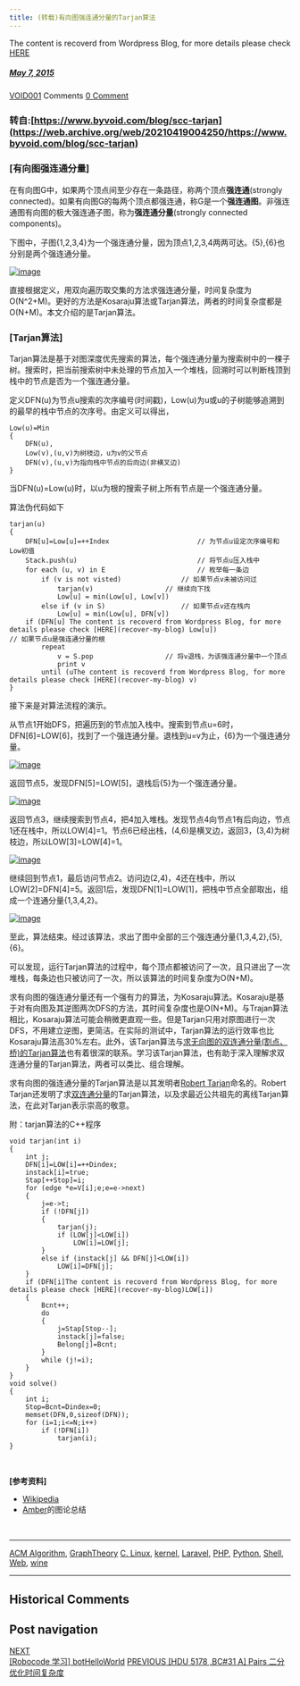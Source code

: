 ```yaml
---
title: (转载)有向图强连通分量的Tarjan算法
---
```

The content is recoverd from Wordpress Blog, for more details please check [HERE](recover-my-blog)



#####  [May 7, 2015](https://web.archive.org/web/20210419004250/https://void-shana.moe/acmalgo/%e8%bd%ac%e8%bd%bd%e6%9c%89%e5%90%91%e5%9b%be%e5%bc%ba%e8%bf%9e%e9%80%9a%e5%88%86%e9%87%8f%e7%9a%84tarjan%e7%ae%97%e6%b3%95.html "8:59 am") 
[VOID001](https://web.archive.org/web/20210419004250/https://void-shana.moe/author/void001 "View all posts by VOID001") Comments  [0 Comment](https://web.archive.org/web/20210419004250/https://void-shana.moe/acmalgo/%e8%bd%ac%e8%bd%bd%e6%9c%89%e5%90%91%e5%9b%be%e5%bc%ba%e8%bf%9e%e9%80%9a%e5%88%86%e9%87%8f%e7%9a%84tarjan%e7%ae%97%e6%b3%95.html#respond)





### 转自:[https://www.byvoid.com/blog/scc-tarjan](https://web.archive.org/web/20210419004250/https://www.byvoid.com/blog/scc-tarjan)


### **[有向图强连通分量]**


在有向图G中，如果两个顶点间至少存在一条路径，称两个顶点**强连通**(strongly connected)。如果有向图G的每两个顶点都强连通，称G是一个**强连通图**。非强连通图有向图的极大强连通子图，称为**强连通分量**(strongly connected components)。


下图中，子图{1,2,3,4}为一个强连通分量，因为顶点1,2,3,4两两可达。{5},{6}也分别是两个强连通分量。


[![image](https://web.archive.org/web/20210419004250im_/https://www.byvoid.com/upload/wp/2009/04/image1.png "image")](https://web.archive.org/web/20210419004250/https://www.byvoid.com/upload/wp/2009/04/image1.png)


直接根据定义，用双向遍历取交集的方法求强连通分量，时间复杂度为O(N^2+M)。更好的方法是Kosaraju算法或Tarjan算法，两者的时间复杂度都是O(N+M)。本文介绍的是Tarjan算法。


### **[Tarjan算法]**


Tarjan算法是基于对图深度优先搜索的算法，每个强连通分量为搜索树中的一棵子树。搜索时，把当前搜索树中未处理的节点加入一个堆栈，回溯时可以判断栈顶到栈中的节点是否为一个强连通分量。


定义DFN(u)为节点u搜索的次序编号(时间戳)，Low(u)为u或u的子树能够追溯到的最早的栈中节点的次序号。由定义可以得出，



```
Low(u)=Min
{
    DFN(u),
    Low(v),(u,v)为树枝边，u为v的父节点
    DFN(v),(u,v)为指向栈中节点的后向边(非横叉边)
}
```

当DFN(u)=Low(u)时，以u为根的搜索子树上所有节点是一个强连通分量。


算法伪代码如下



```
tarjan(u)
{
    DFN[u]=Low[u]=++Index                      // 为节点u设定次序编号和Low初值
    Stack.push(u)                              // 将节点u压入栈中
    for each (u, v) in E                       // 枚举每一条边
        if (v is not visted)               // 如果节点v未被访问过
            tarjan(v)                  // 继续向下找
            Low[u] = min(Low[u], Low[v])
        else if (v in S)                   // 如果节点v还在栈内
            Low[u] = min(Low[u], DFN[v])
    if (DFN[u] The content is recoverd from Wordpress Blog, for more details please check [HERE](recover-my-blog) Low[u])                      // 如果节点u是强连通分量的根
        repeat
            v = S.pop                  // 将v退栈，为该强连通分量中一个顶点
            print v
        until (uThe content is recoverd from Wordpress Blog, for more details please check [HERE](recover-my-blog) v)
}
```

接下来是对算法流程的演示。


从节点1开始DFS，把遍历到的节点加入栈中。搜索到节点u=6时，DFN[6]=LOW[6]，找到了一个强连通分量。退栈到u=v为止，{6}为一个强连通分量。


[![image](https://web.archive.org/web/20210419004250im_/https://www.byvoid.com/upload/wp/2009/04/image2.png "image")](https://web.archive.org/web/20210419004250/https://www.byvoid.com/upload/wp/2009/04/image2.png)


返回节点5，发现DFN[5]=LOW[5]，退栈后{5}为一个强连通分量。


[![image](https://web.archive.org/web/20210419004250im_/https://www.byvoid.com/upload/wp/2009/04/image3.png "image")](https://web.archive.org/web/20210419004250/https://www.byvoid.com/upload/wp/2009/04/image3.png)


返回节点3，继续搜索到节点4，把4加入堆栈。发现节点4向节点1有后向边，节点1还在栈中，所以LOW[4]=1。节点6已经出栈，(4,6)是横叉边，返回3，(3,4)为树枝边，所以LOW[3]=LOW[4]=1。


[![image](https://web.archive.org/web/20210419004250im_/https://www.byvoid.com/upload/wp/2009/04/image4.png "image")](https://web.archive.org/web/20210419004250/https://www.byvoid.com/upload/wp/2009/04/image4.png)


继续回到节点1，最后访问节点2。访问边(2,4)，4还在栈中，所以LOW[2]=DFN[4]=5。返回1后，发现DFN[1]=LOW[1]，把栈中节点全部取出，组成一个连通分量{1,3,4,2}。


[![image](https://web.archive.org/web/20210419004250im_/https://www.byvoid.com/upload/wp/2009/04/image5.png "image")](https://web.archive.org/web/20210419004250/https://www.byvoid.com/upload/wp/2009/04/image5.png)


至此，算法结束。经过该算法，求出了图中全部的三个强连通分量{1,3,4,2},{5},{6}。


可以发现，运行Tarjan算法的过程中，每个顶点都被访问了一次，且只进出了一次堆栈，每条边也只被访问了一次，所以该算法的时间复杂度为O(N+M)。


求有向图的强连通分量还有一个强有力的算法，为Kosaraju算法。Kosaraju是基于对有向图及其逆图两次DFS的方法，其时间复杂度也是O(N+M)。与Trajan算法相比，Kosaraju算法可能会稍微更直观一些。但是Tarjan只用对原图进行一次DFS，不用建立逆图，更简洁。在实际的测试中，Tarjan算法的运行效率也比Kosaraju算法高30%左右。此外，该Tarjan算法与[求无向图的双连通分量(割点、桥)的Tarjan算法](https://web.archive.org/web/20210419004250/https://www.byvoid.com/blog/biconnect/)也有着很深的联系。学习该Tarjan算法，也有助于深入理解求双连通分量的Tarjan算法，两者可以类比、组合理解。


求有向图的强连通分量的Tarjan算法是以其发明者[Robert Tarjan](https://web.archive.org/web/20210419004250/https://en.wikipedia.org/wiki/Robert_Tarjan)命名的。Robert Tarjan还发明了求[双连通分量](https://web.archive.org/web/20210419004250/https://www.byvoid.com/blog/biconnect/)的Tarjan算法，以及求最近公共祖先的离线Tarjan算法，在此对Tarjan表示崇高的敬意。


附：tarjan算法的C++程序



```
void tarjan(int i)
{
    int j;
    DFN[i]=LOW[i]=++Dindex;
    instack[i]=true;
    Stap[++Stop]=i;
    for (edge *e=V[i];e;e=e->next)
    {
        j=e->t;
        if (!DFN[j])
        {
            tarjan(j);
            if (LOW[j]<LOW[i])
                LOW[i]=LOW[j];
        }
        else if (instack[j] && DFN[j]<LOW[i])
            LOW[i]=DFN[j];
    }
    if (DFN[i]The content is recoverd from Wordpress Blog, for more details please check [HERE](recover-my-blog)LOW[i])
    {
        Bcnt++;
        do
        {
            j=Stap[Stop--];
            instack[j]=false;
            Belong[j]=Bcnt;
        }
        while (j!=i);
    }
}
void solve()
{
    int i;
    Stop=Bcnt=Dindex=0;
    memset(DFN,0,sizeof(DFN));
    for (i=1;i<=N;i++)
        if (!DFN[i])
            tarjan(i);
}
```

 


**[参考资料]**


* [Wikipedia](https://web.archive.org/web/20210419004250/https://en.wikipedia.org/wiki/Tarjan%27s_strongly_connected_components_algorithm "http://en.wikipedia.org/wiki/Tarjan%27s_strongly_connected_components_algorithm")
* [Amber](https://web.archive.org/web/20210419004250/http://adn.cn/)的图论总结


 






---


[ACM Algorithm](https://web.archive.org/web/20210419004250/https://void-shana.moe/category/acmalgo), [GraphTheory](https://web.archive.org/web/20210419004250/https://void-shana.moe/category/acmalgo/graphtheory) [C. Linux](https://web.archive.org/web/20210419004250/https://void-shana.moe/tag/c-linux), [kernel](https://web.archive.org/web/20210419004250/https://void-shana.moe/tag/kernel), [Laravel](https://web.archive.org/web/20210419004250/https://void-shana.moe/tag/laravel), [PHP](https://web.archive.org/web/20210419004250/https://void-shana.moe/tag/php), [Python](https://web.archive.org/web/20210419004250/https://void-shana.moe/tag/python), [Shell](https://web.archive.org/web/20210419004250/https://void-shana.moe/tag/shell), [Web](https://web.archive.org/web/20210419004250/https://void-shana.moe/tag/web), [wine](https://web.archive.org/web/20210419004250/https://void-shana.moe/tag/wine) 






------------------------
## Historical Comments
Post navigation
---------------
[NEXT  
[Robocode 学习] botHelloWorld](https://web.archive.org/web/20210419004250/https://void-shana.moe/robocode/robocode-%e5%ad%a6%e4%b9%a0-bothelloworld.html)
[PREVIOUS 
[HDU 5178 ,BC#31 A] Pairs 二分优化时间复杂度](https://web.archive.org/web/20210419004250/https://void-shana.moe/uncategorized/hdu-5178-bc31-a-pairs-%e4%ba%8c%e5%88%86%e4%bc%98%e5%8c%96%e6%97%b6%e9%97%b4%e5%a4%8d%e6%9d%82%e5%ba%a6.html)

            